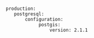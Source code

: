 <!-- usedin: [ _includes/_inlines/Deployment/common/building-a-manifest-file/building-a-manifest-file_postgis-v1.md] -->

```

production:
   postgresql:
       configuration:
            postgis:
                version: 2.1.1

```
